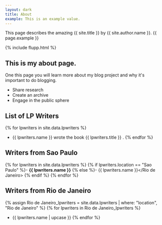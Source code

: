```yaml
---
layout: dark
title: About
example: This is an example value.
---
```



This page describes the amazing {{ site.title }} by {{ site.author.name }}.
{{ page.example }}

{% include flupp.html %}

## This is my about page.

One this page you will learn more about my blog project and why it's important to do blogging.

- Share research
- Create an archive
- Engage in the public sphere

## List of LP Writers

{% for lpwriters in site.data.lpwriters %}
- {{ lpwriters.name }} wrote the book {{ lpwriters.title }} .
{% endfor %}

## Writers from Sao Paulo

{% for lpwriters in site.data.lpwriters %}
{% if lpwriters.location == "Sao Paulo" %}- <strong style="color: {{ lpwriters.color }};">{{ lpwriters.name }}</strong>
{% else %}- <Rio de Janeiro>{{ lpwriters.name }}</Rio de Janeiro>
{% endif %}
{% endfor %}

## Writers from Rio de Janeiro

{% assign Rio de Janeiro_lpwriters = site.data.lpwriters | where: "location", "Rio de Janeiro" %}
{% for lpwriters in Rio de Janeiro_lpwriters %}
- {{ lpwriters.name | upcase }}
{% endfor %}
